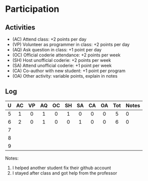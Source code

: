 Participation
=============

## Activities ## 

+ (AC) Attend class: +2 points per day
+ (VP) Volunteer as programmer in class: +2 points per day
+ (AQ) Ask question in class: +1 point per day
+ (OC) Official coderie attendance: +2 points per week
+ (SH) Host unofficial coderie: +2 points per week
+ (SA) Attend unofficial coderie: +1 point per week
+ (CA) Co-author with new student: +1 point per program
+ (OA) Other activity: variable points, explain in notes

## Log ##

| U | AC | VP | AQ | OC | SH | SA | CA | OA | Tot | Notes
|:-:|:--:|:--:|:--:|:--:|:--:|:--:|:--:|:--:|:---:|:--------
| 5 |  1 |  0 |  1 |  0 |  1 |  0 |  0 |  0 |  5  | 0
| 6 |  2 |  0 |  1 |  0 |  0 |  1 |  0 |  0 |  6  | 0
| 7 | 
| 8 | 
| 9 |

Notes:

1. I helped another student fix their github account
2. I stayed after class and got help from the professor
